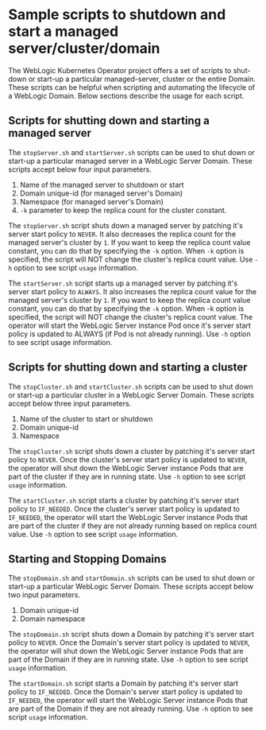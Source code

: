 # Sample scripts to shutdown and start a managed server/cluster/domain
The WebLogic Kubernetes Operator project offers a set of scripts to shut-down or start-up a particular managed-server, cluster or the entire Domain. These scripts can be helpful when scripting and automating the lifecycle of a WebLogic Domain. Below sections describe the usage for each script.


## Scripts for shutting down and starting a managed server
The `stopServer.sh` and `startServer.sh` scripts can be used to shut down or start-up a particular managed server in a WebLogic Server Domain. These scripts accept below four input parameters.
1) Name of the managed server to shutdown or start
2) Domain unique-id (for managed server's Domain)
3) Namespace (for managed server's Domain)
4) `-k` parameter to keep the replica count for the cluster constant.

The `stopServer.sh` script shuts down a managed server by patching it's server start policy to `NEVER`. It also decreases the replica count for the managed server's cluster by `1`. If you want to keep the replica count value constant, you can do that by specifying the `-k` option. When `-k` option is specified, the script will NOT change the cluster's replica count value. Use `-h` option to see script `usage` information.

The `startServer.sh` script starts up a managed server by patching it's server start policy to `ALWAYS`. It also increases the replica count value for the managed server's cluster by `1`. If you want to keep the replica count value constant, you can do that by specifying the `-k` option. When -k option is specified, the script will NOT change the cluster's replica count value. The operator will start the WebLogic Server instance Pod once it's server start policy is updated to ALWAYS (if Pod is not already running). Use `-h` option to see script usage information.

## Scripts for shutting down and starting a cluster
The `stopCluster.sh` and `startCluster.sh` scripts can be used to shut down or start-up a particular cluster in a WebLogic Server Domain. These scripts accept below three input parameters.
1) Name of the cluster to start or shutdown
2) Domain unique-id
3) Namespace

The `stopCluster.sh` script shuts down a cluster by patching it's server start policy to `NEVER`. Once the cluster's server start policy is updated to `NEVER`, the operator will shut down the WebLogic Server instance Pods that are part of the cluster if they are in running state. Use `-h` option to see script `usage` information.

The `startCluster.sh` script starts a cluster by patching it's server start policy to `IF_NEEDED`. Once the cluster's server start policy is updated to `IF_NEEDED`, the operator will start the WebLogic Server instance Pods that are part of the cluster if they are not already running based on replica count value. Use `-h` option to see script `usage` information.

## Starting and Stopping Domains
The `stopDomain.sh` and `startDomain.sh` scripts can be used to shut down or start-up a particular WebLogic Server Domain. These scripts accept below two input parameters.
1) Domain unique-id
2) Domain namespace

The `stopDomain.sh` script shuts down a Domain by patching it's server start policy to `NEVER`. Once the Domain's server start policy is updated to `NEVER`, the operator will shut down the WebLogic Server instance Pods that are part of the Domain if they are in running state. Use `-h` option to see script `usage` information.

The `startDomain.sh` script starts a Domain by patching it's server start policy to `IF_NEEDED`. Once the Domain's server start policy is updated to `IF_NEEDED`, the operator will start the WebLogic Server instance Pods that are part of the Domain if they are not already running. Use `-h` option to see script `usage` information.
